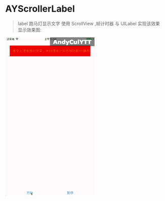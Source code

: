 # AYScrollerLabel
> label 跑马灯显示文字
> 使用 ScrollView ,帧计时器 与 UILabel 实现该效果
> 显示效果图:

![效果图](https://github.com/AndyCuiYTT/AYScrollerLabel/blob/master/AYScrollerLabel_OC.gif)
